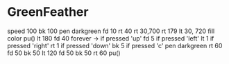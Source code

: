 # GreenFeather
speed 100
bk 100
pen darkgreen
fd 10 
rt 40
rt 30,700
rt 179
lt 30, 720
fill color
pu()
lt 180
fd 40
forever ->
  if pressed 'up'
    fd 5
  if pressed 'left'
    lt 1
  if pressed 'right'
    rt 1
  if pressed 'down'
    bk 5
  if pressed 'c'
     pen darkgreen
     rt 60
     fd 50
     bk 50
     lt 120
     fd 50
     bk 50
     rt 60
     pu()
